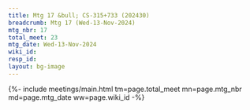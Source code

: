```yaml
---
title: Mtg 17 &bull; CS-315+733 (202430)
breadcrumb: Mtg 17 (Wed-13-Nov-2024)
mtg_nbr: 17
total_meet: 23
mtg_date: Wed-13-Nov-2024
wiki_id: 
resp_id: 
layout: bg-image
---
```


{%- include meetings/main.html
    tm=page.total_meet
    mn=page.mtg_nbr
    md=page.mtg_date
    ww=page.wiki_id
-%}
